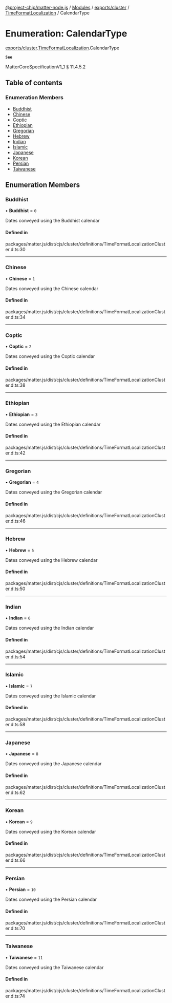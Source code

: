 [@project-chip/matter-node.js](../README.md) / [Modules](../modules.md) / [exports/cluster](../modules/exports_cluster.md) / [TimeFormatLocalization](../modules/exports_cluster.TimeFormatLocalization.md) / CalendarType

# Enumeration: CalendarType

[exports/cluster](../modules/exports_cluster.md).[TimeFormatLocalization](../modules/exports_cluster.TimeFormatLocalization.md).CalendarType

**`See`**

MatterCoreSpecificationV1_1 § 11.4.5.2

## Table of contents

### Enumeration Members

- [Buddhist](exports_cluster.TimeFormatLocalization.CalendarType.md#buddhist)
- [Chinese](exports_cluster.TimeFormatLocalization.CalendarType.md#chinese)
- [Coptic](exports_cluster.TimeFormatLocalization.CalendarType.md#coptic)
- [Ethiopian](exports_cluster.TimeFormatLocalization.CalendarType.md#ethiopian)
- [Gregorian](exports_cluster.TimeFormatLocalization.CalendarType.md#gregorian)
- [Hebrew](exports_cluster.TimeFormatLocalization.CalendarType.md#hebrew)
- [Indian](exports_cluster.TimeFormatLocalization.CalendarType.md#indian)
- [Islamic](exports_cluster.TimeFormatLocalization.CalendarType.md#islamic)
- [Japanese](exports_cluster.TimeFormatLocalization.CalendarType.md#japanese)
- [Korean](exports_cluster.TimeFormatLocalization.CalendarType.md#korean)
- [Persian](exports_cluster.TimeFormatLocalization.CalendarType.md#persian)
- [Taiwanese](exports_cluster.TimeFormatLocalization.CalendarType.md#taiwanese)

## Enumeration Members

### Buddhist

• **Buddhist** = ``0``

Dates conveyed using the Buddhist calendar

#### Defined in

packages/matter.js/dist/cjs/cluster/definitions/TimeFormatLocalizationCluster.d.ts:30

___

### Chinese

• **Chinese** = ``1``

Dates conveyed using the Chinese calendar

#### Defined in

packages/matter.js/dist/cjs/cluster/definitions/TimeFormatLocalizationCluster.d.ts:34

___

### Coptic

• **Coptic** = ``2``

Dates conveyed using the Coptic calendar

#### Defined in

packages/matter.js/dist/cjs/cluster/definitions/TimeFormatLocalizationCluster.d.ts:38

___

### Ethiopian

• **Ethiopian** = ``3``

Dates conveyed using the Ethiopian calendar

#### Defined in

packages/matter.js/dist/cjs/cluster/definitions/TimeFormatLocalizationCluster.d.ts:42

___

### Gregorian

• **Gregorian** = ``4``

Dates conveyed using the Gregorian calendar

#### Defined in

packages/matter.js/dist/cjs/cluster/definitions/TimeFormatLocalizationCluster.d.ts:46

___

### Hebrew

• **Hebrew** = ``5``

Dates conveyed using the Hebrew calendar

#### Defined in

packages/matter.js/dist/cjs/cluster/definitions/TimeFormatLocalizationCluster.d.ts:50

___

### Indian

• **Indian** = ``6``

Dates conveyed using the Indian calendar

#### Defined in

packages/matter.js/dist/cjs/cluster/definitions/TimeFormatLocalizationCluster.d.ts:54

___

### Islamic

• **Islamic** = ``7``

Dates conveyed using the Islamic calendar

#### Defined in

packages/matter.js/dist/cjs/cluster/definitions/TimeFormatLocalizationCluster.d.ts:58

___

### Japanese

• **Japanese** = ``8``

Dates conveyed using the Japanese calendar

#### Defined in

packages/matter.js/dist/cjs/cluster/definitions/TimeFormatLocalizationCluster.d.ts:62

___

### Korean

• **Korean** = ``9``

Dates conveyed using the Korean calendar

#### Defined in

packages/matter.js/dist/cjs/cluster/definitions/TimeFormatLocalizationCluster.d.ts:66

___

### Persian

• **Persian** = ``10``

Dates conveyed using the Persian calendar

#### Defined in

packages/matter.js/dist/cjs/cluster/definitions/TimeFormatLocalizationCluster.d.ts:70

___

### Taiwanese

• **Taiwanese** = ``11``

Dates conveyed using the Taiwanese calendar

#### Defined in

packages/matter.js/dist/cjs/cluster/definitions/TimeFormatLocalizationCluster.d.ts:74

